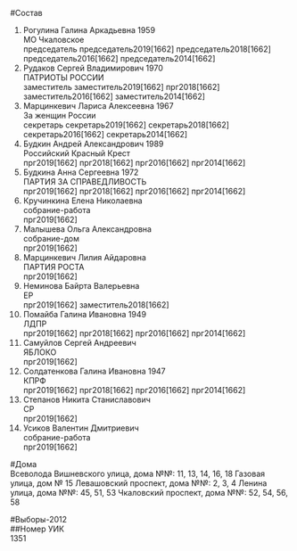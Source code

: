 #Состав  
1. Рогулина Галина Аркадьевна 1959  
    МО Чкаловское  
    председатель председатель2019[1662] председатель2018[1662] председатель2016[1662] председатель2014[1662]  
2. Рудаков Сергей Владимирович 1970  
    ПАТРИОТЫ РОССИИ  
    заместитель заместитель2019[1662] прг2018[1662] заместитель2016[1662] заместитель2014[1662]  
3. Марцинкевич Лариса Алексеевна 1967  
    За женщин России  
    секретарь секретарь2019[1662] секретарь2018[1662] секретарь2016[1662] секретарь2014[1662]  
4. Будкин Андрей Александрович 1989  
    Российский Красный Крест  
    прг2019[1662] прг2018[1662] прг2016[1662] прг2014[1662]  
5. Будкина Анна Сергеевна 1972  
    ПАРТИЯ ЗА СПРАВЕДЛИВОСТЬ  
    прг2019[1662] прг2018[1662] прг2016[1662] прг2014[1662]  
6. Кручинкина Елена Николаевна  
    собрание-работа  
    прг2019[1662]  
7. Малышева Ольга Александровна  
    собрание-дом  
    прг2019[1662]  
8. Марцинкевич Лилия Айдаровна  
    ПАРТИЯ РОСТА  
    прг2019[1662]  
9. Неминова Байрта Валерьевна  
    ЕР  
    прг2019[1662] заместитель2018[1662]  
10. Помайба Галина Ивановна 1949  
    ЛДПР  
    прг2019[1662] прг2018[1662] прг2016[1662] прг2014[1662]  
11. Самуйлов Сергей Андреевич  
    ЯБЛОКО  
    прг2019[1662]  
12. Солдатенкова Галина Ивановна 1947  
    КПРФ  
    прг2019[1662] прг2018[1662] прг2016[1662] прг2014[1662]  
13. Степанов Никита Станиславович  
    СР  
    прг2019[1662]  
14. Усиков Валентин Дмитриевич  
    собрание-работа  
    прг2019[1662]  
  
#Дома  
Всеволода Вишневского улица, дома №№: 11, 13, 14, 16, 18 Газовая улица, дом № 15 Левашовский проспект, дома №№: 2, 3, 4 Ленина улица, дома №№: 45, 51, 53 Чкаловский проспект, дома №№: 52, 54, 56, 58  
  
#Выборы-2012  
##Номер УИК  
1351  
